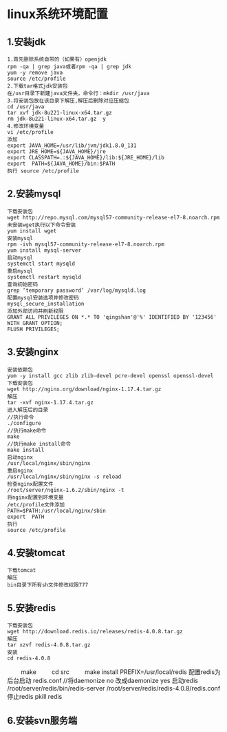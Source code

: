 # linux系统环境配置
## 1.安装jdk
	1.首先删除系统自带的（如果有）openjdk
	rpm -qa | grep java或者rpm -qa | grep jdk
	yum -y remove java
	source /etc/profile
	2.下载tar格式jdk安装包
	在/usr目录下新建java文件夹，命令行：mkdir /usr/java  
	3.将安装包放在该目录下解压,解压后删除对应压缩包
	cd /usr/java  
	tar xvf jdk-8u221-linux-x64.tar.gz
	rm jdk-8u221-linux-x64.tar.gz  y
	4.修改环境变量
	vi /etc/profile
	添加
	export JAVA_HOME=/usr/lib/jvm/jdk1.8.0_131  
	export JRE_HOME=${JAVA_HOME}/jre  
	export CLASSPATH=.:${JAVA_HOME}/lib:${JRE_HOME}/lib  
	export  PATH=${JAVA_HOME}/bin:$PATH
	执行 source /etc/profile
## 2.安装mysql
	下载安装包
	wget http://repo.mysql.com/mysql57-community-release-el7-8.noarch.rpm
	未安装wget执行以下命令安装
	yum install wget
	安装mysql
	rpm -ivh mysql57-community-release-el7-8.noarch.rpm
	yum install mysql-server
	启动mysql
	systemctl start mysqld
	重启mysql
	systemctl restart mysqld
	查询初始密码
	grep ‘temporary password’ /var/log/mysqld.log
	配置mysql安装选项并修改密码
	mysql_secure_installation
	添加外部访问并刷新权限
	GRANT ALL PRIVILEGES ON *.* TO 'qingshan'@'%' IDENTIFIED BY '123456' WITH GRANT OPTION;
	FLUSH PRIVILEGES;
## 3.安装nginx
	安装依赖包
	yum -y install gcc zlib zlib-devel pcre-devel openssl openssl-devel
	下载安装包
	wget http://nginx.org/download/nginx-1.17.4.tar.gz
	解压
	tar -xvf nginx-1.17.4.tar.gz
	进入解压后的目录
	//执行命令
	./configure
	//执行make命令
	make
	//执行make install命令
	make install
	启动nginx
	/usr/local/nginx/sbin/nginx
	重启nginx
	/usr/local/nginx/sbin/nginx -s reload
	检查nginx配置文件
	/root/server/nginx-1.6.2/sbin/nginx -t 
	将nginx配置到环境变量
	/etc/profile文件添加
	PATH=$PATH:/usr/local/nginx/sbin
	export  PATH
	执行
	source /etc/profile
## 4.安装tomcat
	下载tomcat
	解压
	bin目录下所有sh文件修改权限777
## 5.安装redis
	下载安装包
	wget http://download.redis.io/releases/redis-4.0.8.tar.gz
	解压
	tar xzvf redis-4.0.8.tar.gz
	安装
	cd redis-4.0.8
　　    make
　　    cd src
　　    make install PREFIX=/usr/local/redis
	配置redis为后台启动
	redis.conf //将daemonize no 改成daemonize yes
	启动redis
	/root/server/redis/bin/redis-server /root/server/redis/redis-4.0.8/redis.conf 
	停止redis
	pkill redis
## 6.安装svn服务端
